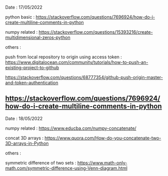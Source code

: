 Date : 17/05/2022

python basic :
https://stackoverflow.com/questions/7696924/how-do-i-create-multiline-comments-in-python

numpy related :
https://stackoverflow.com/questions/15393216/create-multidimensional-zeros-python

others :

push from local repository to origin using access token :
https://www.digitalocean.com/community/tutorials/how-to-push-an-existing-project-to-github

https://stackoverflow.com/questions/68777354/github-push-origin-master-and-token-authentication

https://stackoverflow.com/questions/7696924/how-do-i-create-multiline-comments-in-python
-------------------------------------------------------------------------------------------------------------

Date : 18/05/2022

numpy related :
https://www.educba.com/numpy-concatenate/

concat 3D arrays : https://www.quora.com/How-do-you-concatenate-two-3D-arrays-in-Python

others :

symmetric difference of two sets : https://www.math-only-math.com/symmetric-difference-using-Venn-diagram.html
